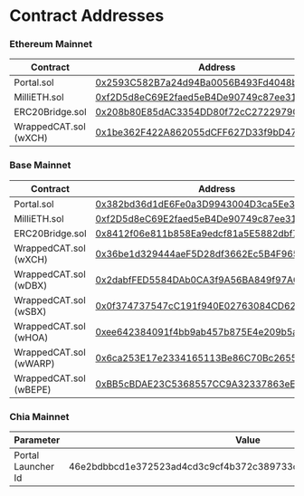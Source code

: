 # Contract Addresses

### Ethereum Mainnet

<table><thead><tr><th width="245">Contract</th><th width="554">Address</th><th data-hidden></th></tr></thead><tbody><tr><td>Portal.sol</td><td><a href="https://etherscan.io/address/0x2593C582B7a24d94Ba0056B493Fd4048bd99fc3F#code">0x2593C582B7a24d94Ba0056B493Fd4048bd99fc3F</a></td><td></td></tr><tr><td>MilliETH.sol</td><td><a href="https://etherscan.io/address/0xf2D5d8eC69E2faed5eB4De90749c87ee314a4B12#code">0xf2D5d8eC69E2faed5eB4De90749c87ee314a4B12</a></td><td></td></tr><tr><td>ERC20Bridge.sol</td><td><a href="https://etherscan.io/address/0x208b80E85dAC3354DD80f72cC272297909EE81b7">0x208b80E85dAC3354DD80f72cC272297909EE81b7</a></td><td></td></tr><tr><td>WrappedCAT.sol (wXCH)</td><td><a href="https://etherscan.io/address/0x1be362F422A862055dCFF627D33f9bD478e6C7d7">0x1be362F422A862055dCFF627D33f9bD478e6C7d7</a></td><td></td></tr></tbody></table>



### Base Mainnet

<table><thead><tr><th width="248">Contract</th><th>Address</th><th data-hidden></th></tr></thead><tbody><tr><td>Portal.sol</td><td><a href="https://basescan.org/address/0x382bd36d1dE6Fe0a3D9943004D3ca5Ee389627EE">0x382bd36d1dE6Fe0a3D9943004D3ca5Ee389627EE</a></td><td></td></tr><tr><td>MilliETH.sol</td><td><a href="https://basescan.org/address/0xf2D5d8eC69E2faed5eB4De90749c87ee314a4B12">0xf2D5d8eC69E2faed5eB4De90749c87ee314a4B12</a></td><td></td></tr><tr><td>ERC20Bridge.sol</td><td><a href="https://basescan.org/address/0x8412f06e811b858Ea9edcf81a5E5882dbf70aC96">0x8412f06e811b858Ea9edcf81a5E5882dbf70aC96</a></td><td></td></tr><tr><td>WrappedCAT.sol (wXCH)</td><td><a href="https://basescan.org/address/0x36be1d329444aeF5D28df3662Ec5B4F965Cd93E9">0x36be1d329444aeF5D28df3662Ec5B4F965Cd93E9</a></td><td></td></tr><tr><td>WrappedCAT.sol (wDBX)</td><td><a href="https://basescan.org/address/0x2dabfFED5584DAb0CA3f9A56BA849f97A08cAd9A">0x2dabfFED5584DAb0CA3f9A56BA849f97A08cAd9A</a></td><td></td></tr><tr><td>WrappedCAT.sol (wSBX)</td><td><a href="https://basescan.org/address/0x0f374737547cC191f940E02763084CD62BCDe4a6">0x0f374737547cC191f940E02763084CD62BCDe4a6</a></td><td></td></tr><tr><td>WrappedCAT.sol (wHOA)</td><td><a href="https://basescan.org/address/0xee642384091f4bb9ab457b875E4e209b5a0BD147">0xee642384091f4bb9ab457b875E4e209b5a0BD147</a></td><td></td></tr><tr><td>WrappedCAT.sol (wWARP)</td><td><a href="https://basescan.org/address/0x6ca253E17e2334165113Be86C70Bc2655798BDcB">0x6ca253E17e2334165113Be86C70Bc2655798BDcB</a></td><td></td></tr><tr><td>WrappedCAT.sol (wBEPE)</td><td><a href="https://basescan.org/address/0xBB5cBDAE23C5368557CC9A32337863eECf03cF9f">0xBB5cBDAE23C5368557CC9A32337863eECf03cF9f</a></td><td></td></tr></tbody></table>



### Chia Mainnet

<table><thead><tr><th width="233">Parameter</th><th>Value</th></tr></thead><tbody><tr><td>Portal Launcher Id</td><td>46e2bdbbcd1e372523ad4cd3c9cf4b372c389733c71bb23450f715ba5aa56d50</td></tr></tbody></table>
